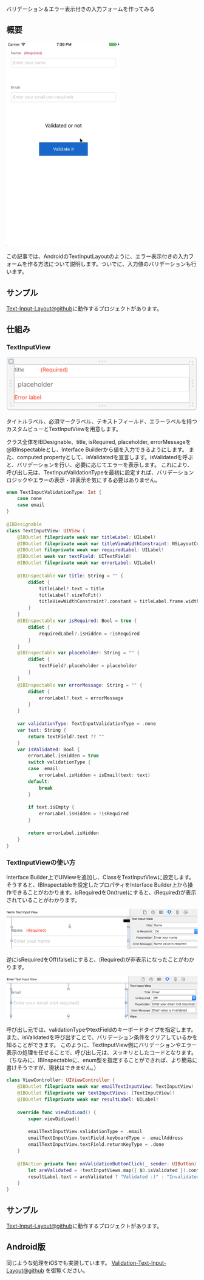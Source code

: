 バリデーション＆エラー表示付きの入力フォームを作ってみる

## 概要
<p><img src="https://github.com/ayakix/Text-Input-Layout/raw/master/images/animation.gif" alt="animation" width="300"></p>

この記事では、AndroidのTextInputLayoutのように、エラー表示付きの入力フォームを作る方法について説明します。ついでに、入力値のバリデーションも行います。

## サンプル
[Text-Input-Layout@github](https://github.com/ayakix/Text-Input-Layout)に動作するプロジェクトがあります。

## 仕組み
### TextInputView
![image1](https://github.com/ayakix/Text-Input-Layout/raw/master/images/image1.png)

タイトルラベル、必須マークラベル、テキストフィールド、エラーラベルを持つカスタムビューとTextInputViewを用意します。

クラス全体をIBDesignable、title, isRequired, placeholder, errorMessageを@IBInspectableとし、Interface Builderから値を入力できるようにします。
また、computed propertyとして、isValidatedを宣言します。isValidatedを呼ぶと、バリデーションを行い、必要に応じてエラーを表示します。
これにより、呼び出し元は、TextInputValidationTypeを最初に設定すれば、バリデーションロジックやエラーの表示・非表示を気にする必要はありません。

```swift
enum TextInputValidationType: Int {
    case none
    case email
}

@IBDesignable
class TextInputView: UIView {
    @IBOutlet fileprivate weak var titleLabel: UILabel!
    @IBOutlet fileprivate weak var titleViewWidthConstraint: NSLayoutConstraint!
    @IBOutlet fileprivate weak var requiredLabel: UILabel!
    @IBOutlet weak var textField: UITextField!
    @IBOutlet fileprivate weak var errorLabel: UILabel!

    @IBInspectable var title: String = "" {
        didSet {
            titleLabel?.text = title
            titleLabel?.sizeToFit()
            titleViewWidthConstraint?.constant = titleLabel.frame.width
        }
    }
    @IBInspectable var isRequired: Bool = true {
        didSet {
            requiredLabel?.isHidden = !isRequired
        }
    }
    @IBInspectable var placeholder: String = "" {
        didSet {
            textField?.placeholder = placeholder
        }
    }
    @IBInspectable var errorMessage: String = "" {
        didSet {
            errorLabel?.text = errorMessage
        }
    }

    var validationType: TextInputValidationType = .none
    var text: String {
        return textField?.text ?? ""
    }
    var isValidated: Bool {
        errorLabel.isHidden = true
        switch validationType {
        case .email:
            errorLabel.isHidden = isEmail(text: text)
        default:
            break
        }

        if text.isEmpty {
            errorLabel.isHidden = !isRequired
        }

        return errorLabel.isHidden
    }
}
```

### TextInputViewの使い方
Interface Builder上でUIViewを追加し、ClassをTextInputViewに設定します。
そうすると、IBInspectableを設定したプロパティをInterface Builder上から操作できることがわかります。isRequiredをOn(true)にすると、(Required)が表示されていることがわかります。

![image2](https://github.com/ayakix/Text-Input-Layout/raw/master/images/image2.png)

逆にisRequiredをOff(false)にすると、(Required)が非表示になったことがわかります。

![image3](https://github.com/ayakix/Text-Input-Layout/raw/master/images/image3.png)

呼び出し元では、validationTypeやtextFieldのキーボードタイプを指定します。
また、isValidatedを呼び出すことで、バリデーション条件をクリアしているかを知ることができます。
このように、TextInputView側にバリデーションやエラー表示の処理を任せることで、呼び出し元は、スッキリとしたコードとなります。
（ちなみに、IBInspectableに、enum型を指定することができれば、より簡易に書けそうですが、現状はできません。）

```swift
class ViewController: UIViewController {
    @IBOutlet fileprivate weak var emailTextInputView: TextInputView!
    @IBOutlet fileprivate var textInputViews: [TextInputView]!
    @IBOutlet fileprivate weak var resultLabel: UILabel!

    override func viewDidLoad() {
        super.viewDidLoad()

        emailTextInputView.validationType = .email
        emailTextInputView.textField.keyboardType = .emailAddress
        emailTextInputView.textField.returnKeyType = .done
    }

    @IBAction private func onValidationButtonClick(_ sender: UIButton) {
        let areValidated = !textInputViews.map({ $0.isValidated }).contains(false)
        resultLabel.text = areValidated ? "Validated :)" : "Invalidated :("
    }
}
```

## サンプル
[Text-Input-Layout@github](https://github.com/ayakix/Text-Input-Layout)に動作するプロジェクトがあります。

## Android版
同じような処理をiOSでも実装しています。
[Validation-Text-Input-Layout@github](https://github.com/ayakix/Validation-Text-Input-Layout) を御覧ください。

